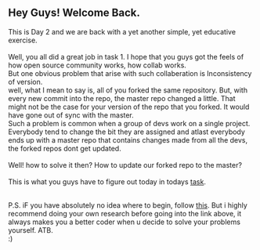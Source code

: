 ## Hey Guys! Welcome Back.

This is Day 2 and we are back with a yet another simple, yet educative exercise.<br>
<br>
Well, you all did a great job in task 1. I hope that you guys got the feels of how open source community works, how collab works.<br>
But one obvious problem that arise with such collaberation is Inconsistency of version.<br>
well, what I mean to say is, all of you forked the same repository. But, with every new commit into the repo, the master repo changed a little. That might not be the case for your version of the repo that you forked. It would have gone out of sync with the master.<br>
Such a problem is common when a group of devs work on a single project. Everybody tend to change the bit they are assigned and atlast everybody ends up with a master repo that contains changes made from all the devs, the forked repos dont get updated.<br>
<br>
Well! how to solve it then? How to update our forked repo to the master?<br>
<br>
This is what you guys have to figure out today in todays [task](https://github.com/EnigmaVSSUT/Induction-2020/blob/master/Git2/Instructions.md).<br>
<br>

P.S. iF you have absolutely no idea where to begin, follow [this](https://www.youtube.com/watch?v=YhwBgYPfoVE).
But i highly recommend doing your own research before going into the link above, it always makes you a better coder when u decide to solve your problems yourself. ATB.
<br>
:)

